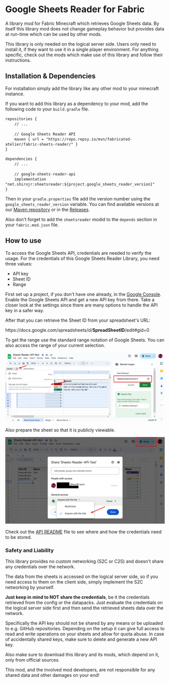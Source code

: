 # Google Sheets Reader for Fabric

A library mod for Fabric Minecraft which retrieves Google Sheets data.
By itself this library mod does not change gameplay behavior but provides data at run-time
which can be used by other mods.

This library is only needed on the logical server side. Users only need to install it, if they want to use
it in a single player environment. For anything specific, check out the mods which make use of this library and
follow their instructions.

## Installation & Dependencies

For installation simply add the library like any other mod to your minecraft instance.

If you want to add this library as a dependency to your mod, add the following code to your `build.gradle` file.

```
repositories {
    // ...

    // Google Sheets Reader API
    maven { url = "https://repo.repsy.io/mvn/fabricated-atelier/fabric-sheets-reader/" }
}
```

```
dependencies {
    // ...
    
    // google-sheets-reader-api
    implementation "net.shirojr:sheetsreader:${project.google_sheets_reader_version}"
}
```

Then in your `gradle.properties` file add the version number using the `google_sheets_reader_version` variable.
You can find available versions at our 
[Maven repository](https://repo.repsy.io/mvn/fabricated-atelier/fabric-sheets-reader/) or in the 
[Releases](https://github.com/JR1811/google-sheets-reader/releases).

Also don't forget to add the `sheetsreader` modid to the `depends` section in your `fabric.mod.json` file.

## How to use

To access the Google Sheets API, credentials are needed to verify the usage.
For the credentials of this Google Sheets Reader Library, you need three values:

- API key
- Sheet ID
- Range

First set up a project, if you don't have one already, in the [Google Console](https://console.cloud.google.com/apis/). 
Enable the Google Sheets API and get a new API key from there. Take a closer look at the settings since there are many
options to handle the API key in a safer way.

After that you can retrieve the Sheet ID from your spreadsheet's URL:

ht<span>tps://docs.google.com/spreadsheets/d/**SpreadSheetID**/edit#gid=0

To get the range use the standard range notation of Google Sheets. You can also access the range of your current
selection.

![Sheet Range](promo/02.png)

Also prepare the sheet so that it is publicly viewable.

![public sheet](promo/01.png)

Check out the [API README](src/main/java/net/shirojr/sheetsreader/api/README.md) file to see where and how the
credentials need to be stored.

### Safety and Liability

This library provides no custom networking (S2C or C2S) and doesn't share any credentials over the network.

The data from the sheets is accessed on the logical server side, so if you need access to them on the client side,
simply implement the S2C networking by yourself. 

**Just keep in mind to NOT share the credentials**, be it the credentials retrieved from the config or the datapacks.
Just evaluate the credentials on the logical server side first and then send the retrieved sheets data over the network.

Specifically the API key should not be shared by any means or be uploaded to e.g. GitHub repositories. Depending on the
setup it can give full access to read and write operations on your sheets and allow for quota abuse.
In case of accidentally shared keys, make sure to delete and generate a new API key.

Also make sure to download this library and its mods, which depend on it, only from official sources.

This mod, and the involved mod developers, are not responsible for any shared data and other damages on your end!



